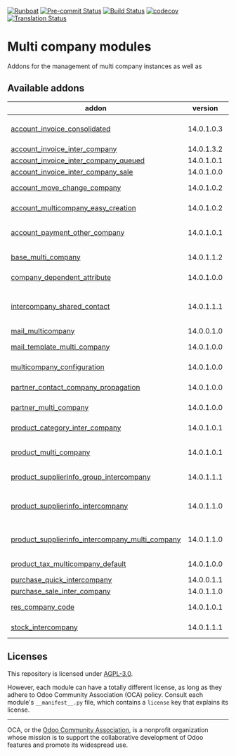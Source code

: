 
[![Runboat](https://img.shields.io/badge/runboat-Try%20me-875A7B.png)](https://runboat.odoo-community.org/builds?repo=OCA/multi-company&target_branch=14.0)
[![Pre-commit Status](https://github.com/OCA/multi-company/actions/workflows/pre-commit.yml/badge.svg?branch=14.0)](https://github.com/OCA/multi-company/actions/workflows/pre-commit.yml?query=branch%3A14.0)
[![Build Status](https://github.com/OCA/multi-company/actions/workflows/test.yml/badge.svg?branch=14.0)](https://github.com/OCA/multi-company/actions/workflows/test.yml?query=branch%3A14.0)
[![codecov](https://codecov.io/gh/OCA/multi-company/branch/14.0/graph/badge.svg)](https://codecov.io/gh/OCA/multi-company)
[![Translation Status](https://translation.odoo-community.org/widgets/multi-company-14-0/-/svg-badge.svg)](https://translation.odoo-community.org/engage/multi-company-14-0/?utm_source=widget)

<!-- /!\ do not modify above this line -->

# Multi company modules

Addons for the management of multi company instances as well as

<!-- /!\ do not modify below this line -->

<!-- prettier-ignore-start -->

[//]: # (addons)

Available addons
----------------
addon | version | maintainers | summary
--- | --- | --- | ---
[account_invoice_consolidated](account_invoice_consolidated/) | 14.0.1.0.3 | [![max3903](https://github.com/max3903.png?size=30px)](https://github.com/max3903) [![swapnesh-serpentcs](https://github.com/swapnesh-serpentcs.png?size=30px)](https://github.com/swapnesh-serpentcs) | Consolidate your invoices across companies
[account_invoice_inter_company](account_invoice_inter_company/) | 14.0.1.3.2 |  | Intercompany invoice rules
[account_invoice_inter_company_queued](account_invoice_inter_company_queued/) | 14.0.1.0.1 |  | Generate invoices using jobs
[account_invoice_inter_company_sale](account_invoice_inter_company_sale/) | 14.0.1.0.0 |  | Show sale related fields
[account_move_change_company](account_move_change_company/) | 14.0.1.0.2 |  | Allow to change company of account moves
[account_multicompany_easy_creation](account_multicompany_easy_creation/) | 14.0.1.0.2 |  | This module adds a wizard to create companies easily
[account_payment_other_company](account_payment_other_company/) | 14.0.1.0.1 | [![max3903](https://github.com/max3903.png?size=30px)](https://github.com/max3903) [![osi-scampbell](https://github.com/osi-scampbell.png?size=30px)](https://github.com/osi-scampbell) | Create Payments for Other Companies
[base_multi_company](base_multi_company/) | 14.0.1.1.2 | [![pedrobaeza](https://github.com/pedrobaeza.png?size=30px)](https://github.com/pedrobaeza) | Provides a base for adding multi-company support to models.
[company_dependent_attribute](company_dependent_attribute/) | 14.0.1.0.0 |  | Display company dependent attribute on fields
[intercompany_shared_contact](intercompany_shared_contact/) | 14.0.1.1.1 |  | User of each company are contact of a company partner. All child address of a company are automatically shared
[mail_multicompany](mail_multicompany/) | 14.0.0.1.0 |  | Email Gateway Multi company
[mail_template_multi_company](mail_template_multi_company/) | 14.0.1.0.0 | [![Olivier-LAURENT](https://github.com/Olivier-LAURENT.png?size=30px)](https://github.com/Olivier-LAURENT) | Mail Template Multi Company
[multicompany_configuration](multicompany_configuration/) | 14.0.1.0.0 |  | Simplify the configuration on multicompany environments
[partner_contact_company_propagation](partner_contact_company_propagation/) | 14.0.1.0.0 |  | Propagate company info to children contacts
[partner_multi_company](partner_multi_company/) | 14.0.1.0.0 |  | Select individually the partner visibility on each company
[product_category_inter_company](product_category_inter_company/) | 14.0.1.0.1 |  | Product categories as company dependent
[product_multi_company](product_multi_company/) | 14.0.1.0.1 |  | Select individually the product template visibility on each company
[product_supplierinfo_group_intercompany](product_supplierinfo_group_intercompany/) | 14.0.1.1.1 |  | Add sequence field on grouped pricelist items
[product_supplierinfo_intercompany](product_supplierinfo_intercompany/) | 14.0.1.1.0 | [![PierrickBrun](https://github.com/PierrickBrun.png?size=30px)](https://github.com/PierrickBrun) [![sebastienbeau](https://github.com/sebastienbeau.png?size=30px)](https://github.com/sebastienbeau) [![kevinkhao](https://github.com/kevinkhao.png?size=30px)](https://github.com/kevinkhao) | Product SupplierInfo Intercompany
[product_supplierinfo_intercompany_multi_company](product_supplierinfo_intercompany_multi_company/) | 14.0.1.1.0 |  | Compatibility of product_multi_company and product_supplierinfo_intercompany
[product_tax_multicompany_default](product_tax_multicompany_default/) | 14.0.1.0.0 | [![Shide](https://github.com/Shide.png?size=30px)](https://github.com/Shide) | Product Tax Multi Company Default
[purchase_quick_intercompany](purchase_quick_intercompany/) | 14.0.0.1.1 |  | Purchase Quick Intercompany
[purchase_sale_inter_company](purchase_sale_inter_company/) | 14.0.1.1.0 |  | Intercompany PO/SO rules
[res_company_code](res_company_code/) | 14.0.1.0.1 |  | Add 'code' field on company model
[stock_intercompany](stock_intercompany/) | 14.0.1.1.1 |  | Stock Intercompany Delivery-Reception

[//]: # (end addons)

<!-- prettier-ignore-end -->

## Licenses

This repository is licensed under [AGPL-3.0](LICENSE).

However, each module can have a totally different license, as long as they adhere to Odoo Community Association (OCA)
policy. Consult each module's `__manifest__.py` file, which contains a `license` key
that explains its license.

----
OCA, or the [Odoo Community Association](http://odoo-community.org/), is a nonprofit
organization whose mission is to support the collaborative development of Odoo features
and promote its widespread use.
